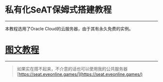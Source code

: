 # 私有化SeAT保姆式搭建教程

---

本教程选用了Oracle Cloud的云服务器，由于其有永久免费的实例。

# [图文教程](BUILD_SITE.md)

---

> 如果实在撘不起来，不介意的话也可以使用我的公共服务器
> [https://seat.eveonline.games/](https://seat.eveonline.games/)
